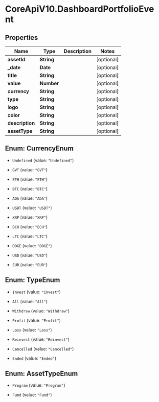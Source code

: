 # CoreApiV10.DashboardPortfolioEvent

## Properties
Name | Type | Description | Notes
------------ | ------------- | ------------- | -------------
**assetId** | **String** |  | [optional] 
**_date** | **Date** |  | [optional] 
**title** | **String** |  | [optional] 
**value** | **Number** |  | [optional] 
**currency** | **String** |  | [optional] 
**type** | **String** |  | [optional] 
**logo** | **String** |  | [optional] 
**color** | **String** |  | [optional] 
**description** | **String** |  | [optional] 
**assetType** | **String** |  | [optional] 


<a name="CurrencyEnum"></a>
## Enum: CurrencyEnum


* `Undefined` (value: `"Undefined"`)

* `GVT` (value: `"GVT"`)

* `ETH` (value: `"ETH"`)

* `BTC` (value: `"BTC"`)

* `ADA` (value: `"ADA"`)

* `USDT` (value: `"USDT"`)

* `XRP` (value: `"XRP"`)

* `BCH` (value: `"BCH"`)

* `LTC` (value: `"LTC"`)

* `DOGE` (value: `"DOGE"`)

* `USD` (value: `"USD"`)

* `EUR` (value: `"EUR"`)




<a name="TypeEnum"></a>
## Enum: TypeEnum


* `Invest` (value: `"Invest"`)

* `All` (value: `"All"`)

* `Withdraw` (value: `"Withdraw"`)

* `Profit` (value: `"Profit"`)

* `Loss` (value: `"Loss"`)

* `Reinvest` (value: `"Reinvest"`)

* `Cancelled` (value: `"Cancelled"`)

* `Ended` (value: `"Ended"`)




<a name="AssetTypeEnum"></a>
## Enum: AssetTypeEnum


* `Program` (value: `"Program"`)

* `Fund` (value: `"Fund"`)




